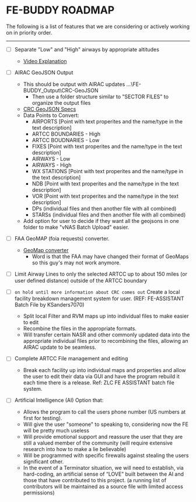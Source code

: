 # FE-BUDDY ROADMAP


The following is a list of features that we are considering or actively working on in priority order.

---

- [ ] Separate "Low" and "High" airways by appropriate altitudes
  - [Video Explanation](https://www.youtube.com/watch?v=bvjRoVK41T0)

- [ ] AIRAC GeoJSON Output
  - This should be output with AIRAC updates ...\FE-BUDDY_Output\CRC-GeoJSON
    - Then use a folder structure similar to "SECTOR FILES" to organize the output files
  - [CRC GeoJSON Specs](https://data-admin.virtualnas.net/docs/#/video-maps?id=geojson-specification)
  - Data Points to Convert:
    - AIRPORTS [Point with text properites and the name/type in the text description]
    - ARTCC BOUNDARIES - High
    - ARTCC BOUDNARIES - Low
    - FIXES [Point with text properites and the name/type in the text description]
    - AIRWAYS - Low
    - AIRWAYS - High
    - WX STATIONS [Point with text properites and the name/type in the text description]
    - NDB [Point with text properites and the name/type in the text description]
    - VOR [Point with text properites and the name/type in the text description]
    - DPs (individual files and then another file with all combined)
    - STARSs (individual files and then another file with all combined)
  - Add option for user to decide if they want all the geojsons in one folder to make "vNAS Batch Upload" easier.

- [ ] FAA GeoMAP (foia requests) converter.
  - [GeoMap converter](https://github.com/justinshannon/geo-map-converter)
    - Word is that the FAA may have changed their format of GeoMaps so this guy's may not work anymore.

- [ ] Limit Airway Lines to only the selected ARTCC up to about 150 miles (or user defined distance) outside of the ARTCC boundary

- [ ] `on hold until more information about CRC comes out` Create a local facility breakdown management system for user. (REF: FE-ASSISTANT Batch File by KSanders7070)
  - Split local Filter and RVM maps up into individual files to make easier to edit
  - Recombine the files in the appropriate formats.
  - Will transfer certain NASR and other commonly updated data into the appropriate individual files prior to recombining the files, allowing an AIRAC update to be seamless.

- [ ] Complete ARTCC File management and editing
  - Break each facility up into individual maps and properties and allow the user to edit their data via GUI and have the program rebuild it each time there is a release. Ref: ZLC FE ASSISTANT batch file system.

- [ ] Artificial Intelligence (AI) Option that:
  - Allows the program to call the users phone number (US numbers at first for testing).
  - Will give the user "someone" to speaking to, considering now the FE will be pretty much useless
  - Will provide emotional support and reassure the user that they are still a valued member of the community (will require extensive research into how to make a lie believable)
  - Will be programmed with specific firewalls against stealing the users significant other.
  - In the event of a Terminator situation, we will need to establish, via hard-coding, an artificial sense of “LOVE” built between the AI and those that have contributed to this project. (a running list of contributors will be maintained as a source file with limited access permissions)
